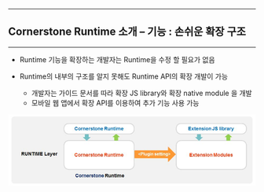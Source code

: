 <!--
{
	"title": "Cornerstone Runtime 소개 – 손쉬운 확장 구조",
	"group": 2,
	"order": 9
}
-->

-----------------------

## Cornerstone Runtime 소개 – 기능 : 손쉬운 확장 구조 ##

-----------------------

 - Runtime 기능을 확장하는 개발자는 Runtime을 수정 할 필요가 없음

 - Runtime의 내부의 구조를 알지 못해도 Runtime API의 확장 개발이 가능

	- 개발자는 가이드 문서를 따라 확장 JS library와 확장 native module 을 개발
	- 모바일 웹 앱에서 확장 API를 이용하여 추가 기능 사용 가능 


![](./images/K-7.jpg)









